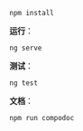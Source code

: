 ```shell
npm install
```

**运行**：

```shell
ng serve
```

**测试**：

```shell
ng test
```

**文档**：

```shell
npm run compodoc
```

